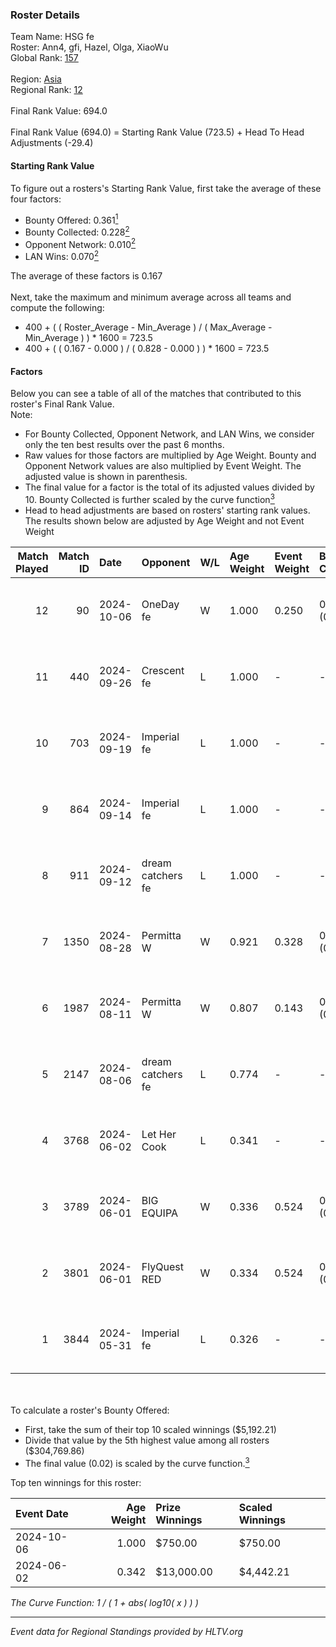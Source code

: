 ### Roster Details<br />
Team Name: HSG fe<br />
Roster: Ann4, gfi, Hazel, Olga, XiaoWu<br />
Global Rank: [157](../../standings_global_2024_10_09.md)<br />
<br />
Region: [Asia]( ../../standings_asia_2024_10_09.md)<br />
Regional Rank: [12]( ../../standings_asia_2024_10_09.md)<br />
<br />
Final Rank Value:  694.0<br />
<br />
Final Rank Value (694.0) = Starting Rank Value (723.5) + Head To Head Adjustments (-29.4)<br />

#### Starting Rank Value<br />
To figure out a rosters's Starting Rank Value, first take the average of these four factors:<br />
- Bounty Offered: 0.361[<sup>1</sup>](#table2)
- Bounty Collected: 0.228[<sup>2</sup>](#table1)
- Opponent Network: 0.010[<sup>2</sup>](#table1)
- LAN Wins: 0.070[<sup>2</sup>](#table1)

The average of these factors is 0.167<br />
<br />
Next, take the maximum and minimum average across all teams and compute the following:<br />
- 400 + ( ( Roster_Average - Min_Average ) / ( Max_Average - Min_Average ) ) * 1600 = 723.5
- 400 + ( ( 0.167 - 0.000 ) / ( 0.828 - 0.000 ) ) * 1600 = 723.5


#### Factors<br />
Below you can see a table of all of the matches that contributed to this roster's Final Rank Value.<br />
Note:<br />

- For Bounty Collected, Opponent Network, and LAN Wins, we consider only the ten best results over the past 6 months.
- Raw values for those factors are multiplied by Age Weight. Bounty and Opponent Network values are also multiplied by Event Weight. The adjusted value is shown in parenthesis.
- The final value for a factor is the total of its adjusted values divided by 10. Bounty Collected is further scaled by the curve function[<sup>3</sup>](#curveFunction)
- Head to head adjustments are based on rosters' starting rank values. The results shown below are adjusted by Age Weight and not Event Weight
<span id="table1"></span><br />


| Match Played | Match ID | Date       | Opponent          | W/L | Age Weight | Event Weight | Bounty Collected | Opponent Network | LAN Wins  | H2H Adj. | Roster                          |
| -: | -: | :- | :- | :- | :- | :- | :- | :- | :- | -: | :- |
|           12 |       90 | 2024-10-06 | OneDay fe         | W   | 1.000      | 0.250        | 0.003 (0.001)    | 0.030 (0.007)    | 0 (0.000) |    13.16 | Ann4, gfi, Hazel, Olga, XiaoWu  |
|           11 |      440 | 2024-09-26 | Crescent fe       | L   | 1.000      | -            | -                | -                | -         |   -18.73 | Ann4, gfi, Hazel, Olga, XiaoWu  |
|           10 |      703 | 2024-09-19 | Imperial fe       | L   | 1.000      | -            | -                | -                | -         |    -8.01 | Ann4, gfi, Hazel, Olga, XiaoWu  |
|            9 |      864 | 2024-09-14 | Imperial fe       | L   | 1.000      | -            | -                | -                | -         |    -8.17 | Ann4, gfi, Hazel, Olga, XiaoWu  |
|            8 |      911 | 2024-09-12 | dream catchers fe | L   | 1.000      | -            | -                | -                | -         |   -15.23 | Ann4, gfi, Hazel, Olga, XiaoWu  |
|            7 |     1350 | 2024-08-28 | Permitta W        | W   | 0.921      | 0.328        | 0.001 (0.000)    | 0.059 (0.018)    | 0 (0.000) |     9.33 | Ann4, gfi, Hazel, Olga, XiaoWu  |
|            6 |     1987 | 2024-08-11 | Permitta W        | W   | 0.807      | 0.143        | 0.001 (0.000)    | 0.059 (0.007)    | 0 (0.000) |     8.92 | Ann4, gfi, Hazel, Olga, XiaoWu  |
|            5 |     2147 | 2024-08-06 | dream catchers fe | L   | 0.774      | -            | -                | -                | -         |   -12.24 | Ann4, gfi, Hazel, Olga, XiaoWu  |
|            4 |     3768 | 2024-06-02 | Let Her Cook      | L   | 0.341      | -            | -                | -                | -         |    -4.59 | gfi, Hazel, KARMY, Olga, XiaoWu |
|            3 |     3789 | 2024-06-01 | BIG EQUIPA        | W   | 0.336      | 0.524        | 0.008 (0.001)    | 0.120 (0.021)    | 1 (0.336) |     4.83 | gfi, Hazel, KARMY, Olga, XiaoWu |
|            2 |     3801 | 2024-06-01 | FlyQuest RED      | W   | 0.334      | 0.524        | 0.010 (0.002)    | 0.246 (0.043)    | 1 (0.334) |     4.73 | gfi, Hazel, KARMY, Olga, XiaoWu |
|            1 |     3844 | 2024-05-31 | Imperial fe       | L   | 0.326      | -            | -                | -                | -         |    -3.43 | gfi, Hazel, KARMY, Olga, XiaoWu |

<br />
<span id="table2"></span><br />
To calculate a roster's Bounty Offered:<br />

- First, take the sum of their top 10 scaled winnings ($5,192.21)
- Divide that value by the 5th highest value among all rosters ($304,769.86)
- The final value (0.02) is scaled by the curve function.[<sup>3</sup>](#curveFunction)

Top ten winnings for this roster:<br />

| Event Date | Age Weight | Prize Winnings | Scaled Winnings |
| :- | -: | :- | :- |
| 2024-10-06 |      1.000 | $750.00        | $750.00         |
| 2024-06-02 |      0.342 | $13,000.00     | $4,442.21       |


<span id="curveFunction"></span>_The Curve Function: 1 / ( 1 + abs( log10( x ) ) )_<br />

---
_Event data for Regional Standings provided by HLTV.org_<br />
